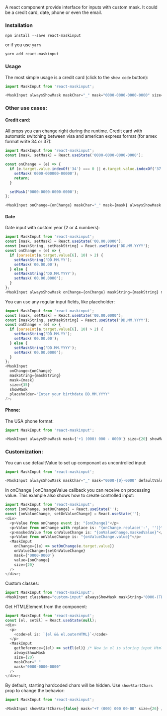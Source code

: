 A react component provide interface for inputs with custom mask.
It could be a credit card, date, phone or even the email.

### Installation

```noeditor
npm install --save react-maskinput
```

or if you use `yarn`

```noeditor
yarn add react-maskinput
```

### Usage

The most simple usage is a credit card (click to the `show code` button):

```js
import MaskInput from 'react-maskinput';

<MaskInput alwaysShowMask maskChar="_" mask="0000-0000-0000-0000" size={20} />;
```

### Other use cases:

#### Credit card:

All props you can change right during the runtime.
Credit card with automatic switching between visa and american express format (for amex format write 34 or 37):

```js
import MaskInput from 'react-maskinput';
const [mask, setMask] = React.useState('0000-0000-0000-0000');

const onChange = (e) => {
  if (e.target.value.indexOf('34') === 0 || e.target.value.indexOf('37') === 0) {
    setMask('0000-000000-00000');
    return;
  }

  setMask('0000-0000-0000-0000');
};

<MaskInput onChange={onChange} maskChar="_" mask={mask} alwaysShowMask size={20} />;
```

#### Date

Date input with custom year (2 or 4 numbers):

```js
import MaskInput from 'react-maskinput';
const [mask, setMask] = React.useState('00.00.0000');
const [maskString, setMaskString] = React.useState('DD.MM.YYYY');
const onChange = (e) => {
  if (parseInt(e.target.value[6], 10) > 2) {
    setMaskString('DD.MM.YY');
    setMask('00.00.00');
  } else {
    setMaskString('DD.MM.YYYY');
    setMask('00.00.0000');
  }
};
<MaskInput alwaysShowMask onChange={onChange} maskString={maskString} mask={mask} size={20} />;
```

You can use any regular input fields, like placeholder:

```js
import MaskInput from 'react-maskinput';
const [mask, setMask] = React.useState('00.00.0000');
const [maskString, setMaskString] = React.useState('DD.MM.YYYY');
const onChange = (e) => {
  if (parseInt(e.target.value[6], 10) > 2) {
    setMaskString('DD.MM.YY');
    setMask('00.00.00');
  } else {
    setMaskString('DD.MM.YYYY');
    setMask('00.00.0000');
  }
};
<MaskInput
  onChange={onChange}
  maskString={maskString}
  mask={mask}
  size={35}
  showMask
  placeholder="Enter your birthdate DD.MM.YYYY"
/>;
```

#### Phone:

The USA phone format:

```js
import MaskInput from 'react-maskinput';

<MaskInput alwaysShowMask mask={'+1 (000) 000 - 0000'} size={20} showMask maskChar="_" />;
```

### Customization:

You can use defaultValue to set up componant as uncontrolled input:

```js
import MaskInput from 'react-maskinput';

<MaskInput alwaysShowMask maskChar="_" mask="0000-{0}-0000" defaultValue="123456789" />;
```

In onChange | onChangeValue callback you can receive on processing value.
This example also shows how to create controlled input:

```js
import MaskInput from 'react-maskinput';
const [onChange, setOnChange] = React.useState('');
const [onValueChange, setOnValueChange] = React.useState('');
<div>
  <p>Value from onChange event is: "{onChange}"</p>
  <p>Value from onChange with replace is: "{onChange.replace('-', '')}"</p>
  <p>maskedValue from onValueChange is: "{onValueChange.maskedValue}"</p>
  <p>Value from onValueChange is: "{onValueChange.value}"</p>
  <MaskInput
    onChange={(e) => setOnChange(e.target.value)}
    onValueChange={setOnValueChange}
    mask={'0000-0000'}
    value={onChange}
    size={20}
  />
</div>;
```

Custom classes:

```js
import MaskInput from 'react-maskinput';
<MaskInput className="custom-input" alwaysShowMask maskString="0000-(TEXT)-0000" mask="0000-(aaaa)-0000" />;
```

Get HTMLElement from the component:

```js
import MaskInput from 'react-maskinput';
const [el, setEl] = React.useState(null);
<div>
  <p>
    <code>el is: `{el && el.outerHTML}`</code>
  </p>
  <MaskInput
    getReference={(el) => setEl(el)} /* Now in el is storing input HtmlElement */
    alwaysShowMask
    size={20}
    maskChar="_"
    mask="0000-0000-0000"
  />
</div>;
```

By default, starting hardcoded chars will be hidden. Use `showStartChars` prop to change the behavior:

```js
import MaskInput from 'react-maskinput';

<MaskInput showStartChars={false} mask="+7 (000) 000 00-00" size={26} />;
```
